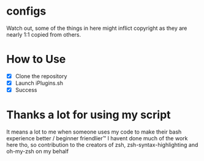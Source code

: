 # configs
Watch out, some of the things in here might inflict copyright as they are nearly 1:1 copied from others.


# How to Use

- [x] Clone the repository
- [x] Launch iPlugins.sh
- [x] Success

# Thanks a lot for using my script
It means a lot to me when someone uses my code to make their bash experience better / beginner friendlier™
I havent done much of the work here tho, so contribution to the creators of zsh, zsh-syntax-highlighting and oh-my-zsh on my behalf

